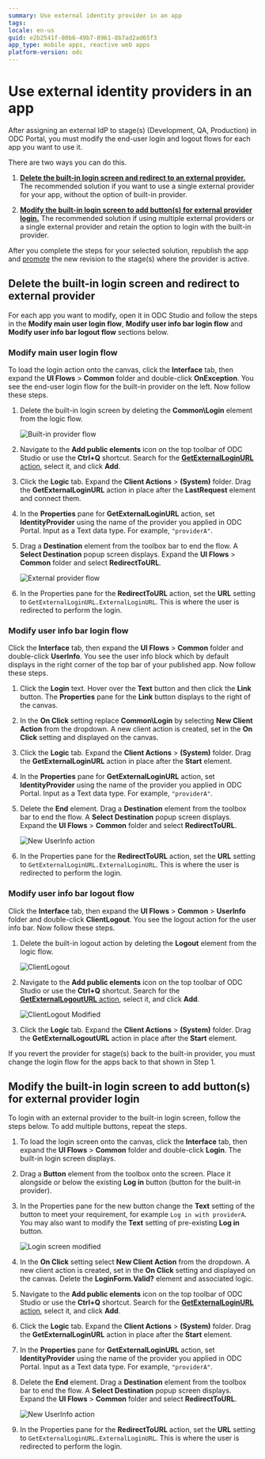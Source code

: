 ```yaml
---
summary: Use external identity provider in an app
tags: 
locale: en-us
guid: e2b2541f-80b6-49b7-8961-8b7ad2ad65f3
app_type: mobile apps, reactive web apps
platform-version: odc
---
```


# Use external identity providers in an app

After assigning an external IdP to stage(s) (Development, QA, Production) in ODC Portal, you must modify the end-user login and logout flows for each app you want to use it.

There are two ways you can do this. 

1. [**Delete the built-in login screen and redirect to an external provider.**](#delete-the-built-in-login-screen-and-redirect-to-external-provider) The recommended solution if you want to use a single external provider for your app, without the option of built-in provider.

2. [**Modify the built-in login screen to add button(s) for external provider login.**](#modify-the-built-in-login-screen-to-add-buttons-for-external-provider-login) The recommended solution if using multiple external providers or a single external provider and retain the option to login with the built-in provider.

After you complete the steps for your selected solution, republish the app and [promote](../../deploy-apps.md) the new revision to the stage(s) where the provider is active.

## Delete the built-in login screen and redirect to external provider

For each app you want to modify, open it in ODC Studio and follow the steps in the **Modify main user login flow**, **Modify user info bar login flow** and **Modify user info bar logout flow** sections below.

### Modify main user login flow


To load the login action onto the canvas, click the **Interface** tab, then expand the **UI Flows** > **Common** folder and double-click **OnException**. You see the end-user login flow for the built-in provider on the left. Now follow these steps.

1. Delete the built-in login screen by deleting the **Common\Login**  element from the logic flow.

    ![Built-in provider flow](images/built-in-provider-flow-ss.png "Built-in provider flow")

1. Navigate to the **Add public elements** icon on the top toolbar of ODC Studio or use the **Ctrl+Q** shortcut. Search for the [**GetExternalLoginURL** action](../../reference/system-actions/auth.md#getexternalloginurl), select it, and click **Add**.

1. Click the **Logic** tab. Expand the **Client Actions** > **(System)** folder. Drag the **GetExternalLoginURL** action in place after the **LastRequest** element and connect them.

1. In the **Properties** pane for **GetExternalLoginURL** action, set **IdentityProvider** using the name of the provider you applied in ODC Portal. Input as a Text data type. For example, `"providerA"`.

1. Drag a **Destination** element from the toolbox bar to end the flow. A **Select Destination** popup screen displays. Expand the **UI Flows** > **Common** folder and select **RedirectToURL**.

    ![External provider flow](images/external-provider-flow-ss.png "Built-in provider flow")

1. In the Properties pane for the **RedirectToURL** action, set the **URL** setting to `GetExternalLoginURL.ExternalLoginURL`. This is where the user is redirected to perform the login.

### Modify user info bar login flow

Click the **Interface** tab, then expand the **UI Flows** > **Common** folder and double-click **UserInfo**. You see the user info block which by default displays in the right corner of the top bar of your published app. Now follow these steps.

1. Click the **Login** text. Hover over the **Text** button and then click the **Link** button. The **Properties** pane for the **Link** button displays to the right of the canvas.

1. In the **On Click** setting replace **Common\Login** by selecting **New Client Action** from the dropdown. A new client action is created, set in the **On Click** setting and displayed on the canvas.

1. Click the **Logic** tab. Expand the **Client Actions** > **(System)** folder. Drag the **GetExternalLoginURL** action in place after the **Start** element.

1. In the **Properties** pane for **GetExternalLoginURL** action, set **IdentityProvider** using the name of the provider you applied in ODC Portal. Input as a Text data type. For example, `"providerA"`.

1. Delete the **End** element. Drag a **Destination** element from the toolbox bar to end the flow. A **Select Destination** popup screen displays. Expand the **UI Flows** > **Common** folder and select **RedirectToURL**.

    ![New UserInfo action](images/new-userinfo-action-ss.png "New UserInfo action")

1. In the Properties pane for the **RedirectToURL** action, set the **URL** setting to `GetExternalLoginURL.ExternalLoginURL`. This is where the user is redirected to perform the login. 

### Modify user info bar logout flow

Click the **Interface** tab, then expand the **UI Flows** > **Common** > **UserInfo** folder and double-click **ClientLogout**. You see the logout action for the user info bar. Now follow these steps.

1. Delete the built-in logout action by deleting the **Logout** element from the logic flow.

    ![ClientLogout](images/clientlogout-ss.png "ClientLogout")

1. Navigate to the **Add public elements** icon on the top toolbar of ODC Studio or use the **Ctrl+Q** shortcut. Search for the [**GetExternalLogoutURL** action](../../reference/system-actions/auth.md#getexternallogouturl), select it, and click **Add**.

    ![ClientLogout Modified](images/clientlogout-mod-ss.png "ClientLogout Modified")

1. Click the **Logic** tab. Expand the **Client Actions** > **(System)** folder. Drag the **GetExternalLogoutURL** action in place after the **Start** element.

<div class="info" markdown="1">

If you revert the provider for stage(s) back to the built-in provider, you must change the login flow for the apps back to that shown in Step 1.

</div>

## Modify the built-in login screen to add button(s) for external provider login

To login with an external provider to the built-in login screen, follow the steps below. To add multiple buttons, repeat the steps.

1. To load the login screen onto the canvas, click the **Interface** tab, then expand the **UI Flows** > **Common** folder and double-click **Login**. The built-in login screen displays.

1. Drag a **Button** element from the toolbox onto the screen. Place it alongside or below the existing **Log in** button (button for the built-in provider).

1. In the Properties pane for the new button change the **Text** setting of the button to meet your requirement, for example `Log in with providerA`. You may also want to modify the **Text** setting of pre-existing **Log in** button.

    ![Login screen modified](images/login-screen-modified-ss.png "Login screen modified")

1. In the **On Click** setting select **New Client Action** from the dropdown. A new client action is created, set in the **On Click** setting and displayed on the canvas. Delete the **LoginForm.Valid?** element and associated logic.

1. Navigate to the **Add public elements** icon on the top toolbar of ODC Studio or use the **Ctrl+Q** shortcut. Search for the [**GetExternalLoginURL** action](../../reference/system-actions/auth.md#getexternalloginurl), select it, and click **Add**.

1. Click the **Logic** tab. Expand the **Client Actions** > **(System)** folder. Drag the **GetExternalLoginURL** action in place after the **Start** element.

1. In the **Properties** pane for **GetExternalLoginURL** action, set **IdentityProvider** using the name of the provider you applied in ODC Portal. Input as a Text data type. For example, `"providerA"`.

1. Delete the **End** element. Drag a **Destination** element from the toolbox bar to end the flow. A **Select Destination** popup screen displays. Expand the **UI Flows** > **Common** folder and select **RedirectToURL**.

    ![New UserInfo action](images/new-userinfo-action-ss.png "New UserInfo action")

1. In the Properties pane for the **RedirectToURL** action, set the **URL** setting to `GetExternalLoginURL.ExternalLoginURL`. This is where the user is redirected to perform the login.
